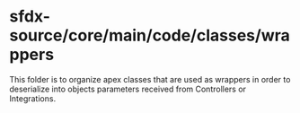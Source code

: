 # sfdx-source/core/main/code/classes/wrappers

This folder is to organize apex classes that are used as wrappers in order to deserialize into objects parameters received from Controllers or Integrations.
